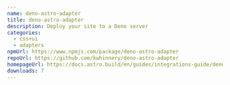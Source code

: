 ```yaml
---
name: deno-astro-adapter
title: deno-astro-adapter
description: Deploy your site to a Deno server
categories:
  - css+ui
  - adapters
npmUrl: https://www.npmjs.com/package/deno-astro-adapter
repoUrl: https://github.com/kwhinnery/deno-astro-adapter
homepageUrl: https://docs.astro.build/en/guides/integrations-guide/deno/
downloads: 7
---
```

